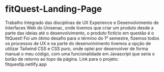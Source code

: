 # fitQuest-Landing-Page
Trabalho Integrado das disciplinas de UX Experience e Desenvolvimento de Interfaces Web do Unisenac, onde tivemos que criar um produto desde a parte das ideias até o desenvolvimento, o produto fictício em questão é o fitQuest!
Foi um ótimo desafio para o término do 1° semestre, fizemos todos os processos de UX e na parte do desenvolvimento tivemos a opção de utilizar Tailwind CSS e CSS puro, onde optei por desenvolver de forma manual o meu código, com uma funcionalidade em Javascript que seria o botão de retorno ao topo da página.
Link para o projeto: fitquestlp.netlify.app
